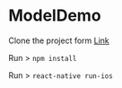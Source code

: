 # ModelDemo  

Clone the project form [Link](https://github.com/satish25/ModelDemo.git) 

Run > `npm install` 

Run > `react-native run-ios`
